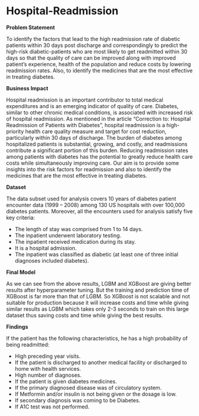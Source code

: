 # Hospital-Readmission
**Problem Statement**

To identify the factors that lead to the high readmission rate of diabetic patients within 30 days post discharge and correspondingly to predict the high-risk diabetic-patients who are most likely to get readmitted within 30 days so that the quality of care can be improved along with improved patient’s experience, health of the population and reduce costs by lowering readmission rates. Also, to identify the medicines that are the most effective in treating diabetes.

**Business Impact**

Hospital readmission is an important contributor to total medical expenditures and is an emerging indicator of quality of care. Diabetes, similar to other chronic medical conditions, is associated with increased risk of hospital readmission. As mentioned in the article “Correction to: Hospital Readmission of Patients with Diabetes”, hospital readmission is a high-priority health care quality measure and target for cost reduction, particularly within 30 days of discharge. The burden of diabetes among hospitalized patients is substantial, growing, and costly, and readmissions contribute a significant portion of this burden. Reducing readmission rates among patients with diabetes has the potential to greatly reduce health care costs while simultaneously improving care. Our aim is to provide some insights into the risk factors for readmission and also to identify the medicines that are the most effective in treating diabetes.

**Dataset**

The data subset used for analysis covers 10 years of diabetes patient encounter data (1999 – 2008) among 130 US hospitals with over 100,000 diabetes patients. Moreover, all the encounters used for analysis satisfy five key criteria:
* The length of stay was comprised from 1 to 14 days.
* The inpatient underwent laboratory testing.
* The inpatient received medication during its stay.
* It is a hospital admission.
* The inpatient was classified as diabetic (at least one of three initial diagnoses included
diabetes).

**Final Model**

As we can see from the above results, LGBM and XGBoost are giving
better results after hyperparameter tuning. But the training and prediction time of XGBoost is far
more than that of LGBM. So XGBoost is not scalable and not suitable for production because it
will increase costs and time while giving similar results as LGBM which takes only 2-3 seconds
to train on this large dataset thus saving costs and time while giving the best results.

**Findings**

If the patient has the following characteristics, he has a high probability of being readmitted:
* High preceding year visits.
* If the patient is discharged to another medical facility or discharged to home with health
  services.
* High number of diagnoses.
* If the patient is given diabetes medicines.
* If the primary diagnosed disease was of circulatory system.
* If Metformin and/or insulin is not being given or the dosage is low.
* If secondary diagnosis was coming to be Diabetes.
* If A1C test was not performed.
